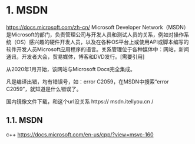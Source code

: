 # 1. MSDN







https://docs.microsoft.com/zh-cn/
Microsoft Developer Network（MSDN）是Microsoft的部门，负责管理公司与开发人员和测试人员的关系，例如对操作系统（OS）感兴趣的硬件开发人员，以及在各种OS平台上或使用API或脚本编写的软件开发人员Microsoft应用程序的语言。关系管理位于各种媒体中：网站，新闻通讯，开发者大会，贸易媒体，博客和DVD发行。[需要引用]

从2020年1月开始，该网站与Microsoft Docs完全集成。




凡是编译出错，均有错误号，如：error C2059，在MSDN中搜索“error C2059”，就知道是什么错误了。







国内镜像文件下载，和这个url没关系
https:// msdn.itellyou.cn / 




## 1.1. MSDN

c++
https://docs.microsoft.com/en-us/cpp/?view=msvc-160















